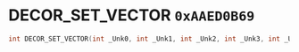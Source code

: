 # DECOR_SET_VECTOR `0xAAED0B69`

```cpp
int DECOR_SET_VECTOR(int _Unk0, int _Unk1, int _Unk2, int _Unk3, int _Unk4);
```